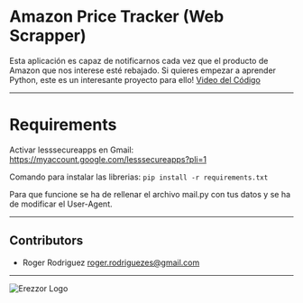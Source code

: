 # Amazon Price Tracker (Web Scrapper)
Esta aplicación es capaz de notificarnos cada vez que el producto de Amazon que nos interese esté rebajado. Si quieres empezar a aprender Python, este es un interesante proyecto para ello! 
[Video del Código](https://www.youtube.com/watch?v=TcEiCMpEynU&t=0s)

---

# Requirements
Activar lesssecureapps en Gmail: https://myaccount.google.com/lesssecureapps?pli=1

Comando para instalar las librerias: ``` pip install -r requirements.txt ```

Para que funcione se ha de rellenar el archivo mail.py con tus datos y se ha de modificar el User-Agent.

---

## Contributors
- Roger Rodriguez <roger.rodriguezes@gmail.com>

---
![ Erezzor Logo ](https://i.imgur.com/SWTy20r.png)
